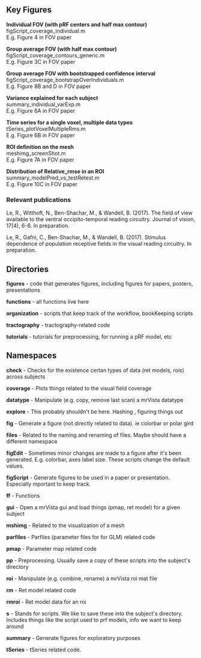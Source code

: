 ## Key Figures

**Individual FOV (with pRF centers and half max contour)**   
figScript_coverage_individual.m  
E.g. Figure 4 in FOV paper  


**Group average FOV (with half max contour)**   
figScript_coverage_contours_generic.m   
E.g. Figure 3C in FOV paper   


**Group average FOV with bootstrapped confidence interval**  
figScript_coverage_bootstrapOverIndividuals.m  
E.g. Figure 8B and D in FOV paper  


**Variance explained for each subject**  
summary_individual_varExp.m  
E.g. Figure 6A in FOV paper  


**Time series for a single voxel, multiple data types**   
tSeries_plotVoxelMultipleRms.m  
E.g. Figure 6B in FOV paper  


**ROI definition on the mesh**  
meshimg_screenShot.m  
E.g. Figure 7A in FOV paper  


**Distribution of Relative_rmse in an ROI**  
summary_modelPred_vs_testRetest.m  
E.g. Figure 10C in FOV paper  
 


### Relevant publications
Le, R., Witthoft, N., Ben-Shachar, M., & Wandell, B. (2017). The field of view available to the ventral occipito-temporal reading circuitry. Journal of vision, 17(4), 6-6. In preparation. 

Le, R., Gafni, C., Ben-Shachar, M., & Wandell, B. (2017). Stimulus dependence of population receptive fields in the visual reading circuitry. In preparation. 


## Directories

**figures**         - code that generates figures, including figures for papers, posters, presentations

**functions**       - all functions live here

**organization**    - scripts that keep track of the workflow, bookKeeping scripts

**tractography**    - tractography-related code

**tutorials**       - tutorials for preprocessing, for running a pRF model, etc




## Namespaces 

**check**       - Checks for the existence certan types of data (ret models, rois) across subjects

**coverage**    - Plots things related to the visual field coverage

**datatype**    - Manipulate (e.g. copy, remove last scan) a mrVista datatype

**explore**     - This probably shouldn't be here. Hashing , figuring things out

**fig**         - Generate a figure (not directly related to data). ie colorbar or polar gird

**files**       - Related to the naming and renaming of files. Maybe should have a different namespace 

**figEdit**     - Sometimes minor changes are made to a figure after it's been generated.
                E.g. colorbar, axes label size. These scripts change the default values.

**figScript**   - Generate figures to be used in a paper or presentation. 
                Especially mportant to keep track.

**ff**          - Functions

**gui**         - Open a mrVista gui and load things (pmap, ret model) for a given subject

**mshimg**      - Related to the visualization of a mesh

**parfiles**    - Parfiles (parameter files for for GLM) related code

**pmap**        - Parameter map related code

**pp**          - Preprocessing. Usually save a copy of these scripts into the subject's directory

**roi**         - Manipulate (e.g. combine, rename) a mrVista roi mat file

**rm**          - Ret model related code

**rmroi**       - Ret model data for an roi

**s**           - Stands for scripts. We like to save these into the subject's directory. 
                Includes things like the script used to prf models, info we want to keep around

**summary**     - Generate figures for exploratory purposes

**tSeries**     - tSeries related code.



